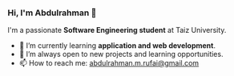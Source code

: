 ### Hi, I'm Abdulrahman 👋

I'm a passionate **Software Engineering student** at Taiz University.

- 🔭 I’m currently learning **application and web development**.
- 🌱 I’m always open to new projects and learning opportunities.
- 📫 How to reach me: [abdulrahman.m.rufai@gmail.com](mailto:abdulrahman.m.rufai@gmail.com)
